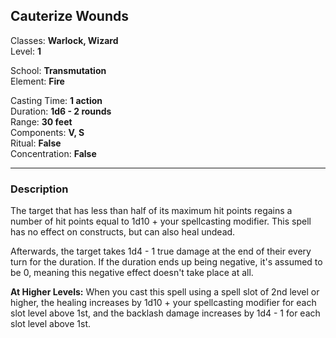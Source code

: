 ## Cauterize Wounds

Classes: **Warlock, Wizard**  
Level: **1**  

School: **Transmutation**  
Element: **Fire**  

Casting Time: **1 action**  
Duration: **1d6 - 2 rounds**  
Range: **30 feet**  
Components: **V, S**  
Ritual: **False**  
Concentration: **False**  

------

### Description

The target that has less than half of its maximum hit points regains a number of hit points equal to 1d10 + your spellcasting modifier. This spell has no effect on constructs, but can also heal undead.

Afterwards, the target takes 1d4 - 1 true damage at the end of their every turn for the duration. If the duration ends up being negative, it's assumed to be 0, meaning this negative effect doesn't take place at all.

**At Higher Levels:** When you cast this spell using a spell slot of 2nd level or higher, the healing increases by 1d10 + your spellcasting modifier for each slot level above 1st, and the backlash damage increases by 1d4 - 1 for each slot level above 1st.